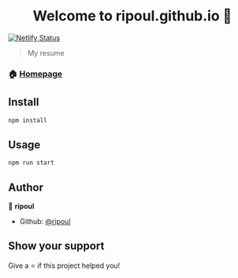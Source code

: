 <h1 align="center">Welcome to ripoul.github.io 👋</h1>

[![Netlify Status](https://api.netlify.com/api/v1/badges/85fbbc87-3bdd-4cf0-b0f2-14eef1379683/deploy-status)](https://app.netlify.com/sites/ripoul-resume/deploys)

> My resume

### 🏠 [Homepage](https://ripoul.fr)

## Install

```sh
npm install
```

## Usage

```sh
npm run start
```

## Author

👤 **ripoul**

* Github: [@ripoul](https://github.com/ripoul)

## Show your support

Give a ⭐️ if this project helped you!
